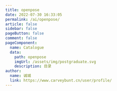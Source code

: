 ```yaml
---
title: openpose
date: 2022-07-30 16:33:05
permalink: /ai/openpose/
article: false
sidebar: false
pageButton: false
comment: false
pageComponent: 
  name: Catalogue
  data: 
    path: openpose
    imgUrl: /assets/img/postgraduate.svg
    description: 目录
author: 
  name: 诚城
  link: https://www.carveybunt.cn/user/profile/
---
```


